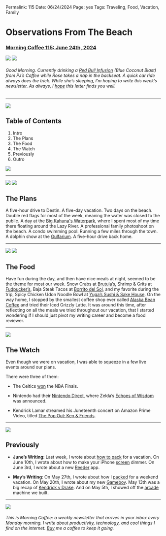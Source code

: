 
Permalink: 115
Date: 06/24/2024
Page: yes
Tags: Traveling, Food, Vacation, Family

# Observations From The Beach

### [Morning Coffee 115: June 24th, 2024](https://nashp.com/115)

![](https://imgur.com/gaAJeuK.jpg)
![](https://imgur.com/qG6qTyN.jpg)

###### Good Morning. Currently drinking a [Red Bull Infusion](https://www.pjscoffee.com/energy/) (Blue Coconut Blast) from PJ’s Coffee while Rose takes a nap in the backseat. A quick car ride always does the trick. While she’s sleeping, I’m hoping to write this week’s newsletter. As always, I [hope](mailto:nashp@me.com) this letter finds you well.

---- 

![](https://i.imgur.com/eO2hcg2.jpg)

## Table of Contents

1. Intro
2. The Plans
3. The Food
4. The Watch
5. Previously
6. Outro

![](https://i.imgur.com/eO2hcg2.jpg)

---- 

![](https://imgur.com/J9dY4qf.jpg)
![](https://imgur.com/6dWlDYI.jpg)

## The Plans

A five-hour drive to Destin. A five-day vacation. Two days on the beach. Double red flags for most of the week, meaning the water was closed to the public. A day at the [Big Kahuna's Waterpark](https://www.bigkahunas.com), where I spent most of my time there floating around the Lazy River. A professional family photoshoot on the beach. A condo swimming pool. Running a few miles through the town. A dolphin show at the [Gulfarium](https://gulfarium.com/). A five-hour drive back home.

---- 

![](https://imgur.com/iqqC8YW.jpg)
![](https://imgur.com/QyI4Y5s.jpg)

## The Food

Have fun during the day, and then have nice meals at night, seemed to be the theme for most our week. Snow Crabs at [Brutula’s](https://www.brotulas.com/), Shrimp & Grits at [Fudpucker’s](https://www.fudpucker.com/), Baja Steak Tacos at [Borrito del Sol](https://www.burritodelsol.com/), and my favorite during the trip, Spicy Chicken Udon Noodle Bowl at [Yuga’s Sushi & Sake House](https://yugasushihouse.com/). On the way home, I stopped by the smallest coffee shop ever called [Alaska Bean Coffee](https://www.instagram.com/alaskabeancoffeeco/) and tried their Iced Grizzly Latte. It was around this time, after reflecting on all the meals we tried throughout our vacation, that I started wondering if I should just pivot my writing career and become a food reviewer.

---- 

![](https://imgur.com/ftjSTFS.jpg)

## The Watch

Even though we were on vacation, I was able to squeeze in a few live events around our plans. 

There were three of them: 

- The Celtics [won](https://www.theringer.com/2024/6/18/24181405/boston-celtics-are-the-2024-nba-champions) the NBA Finals.

- Nintendo had their [Nintendo Direct](https://www.youtube.com/live/kX3BkD5PVUM?si=VWk8kFJttbWSXUov), where Zelda’s [Echoes of Wisdom](https://youtu.be/94RTrH2erPE?si=T5HaHbUVNxDwauXj) was announced.

- Kendrick Lamar streamed his Juneteenth concert on Amazon Prime Video, titled [The Pop Out: Ken & Friends](https://www.youtube.com/results?search_query=the+pop+out).

---- 

![](https://imgur.com/qb0lqqM.jpg)

## Previously

- **June’s Writing**: Last week, I wrote about [how to pack](https://nashp.com/114) for a vacation. On June 10th,  I wrote about how to make your iPhone [screen](https://nashp.com/113) dimmer. On June 3rd, I wrote about a new [Reeder](https://nashp.com/112) app.

- **May’s Writing**: On May 27th, I wrote about how I [packed](https://nashp.com/111) for a weekend vacation. On May 20th, I wrote about my new [Gameboy](https://nashp.com/110). May 13th was a big recap of [Kendrick v Drake](https://nashp.com/109). And on May 5th, I showed off the [arcade](https://nashp.com/108) machine we built.

---- 

![](https://i.imgur.com/MwejBou.jpg)

###### This is Morning Coffee: a weekly newsletter that arrives in your inbox every Monday morning. I write about productivity, technology, and cool things I find on the internet. [Buy](https://buy.stripe.com/fZe4jqd135LRc4U4gj) me a coffee to keep it going.
